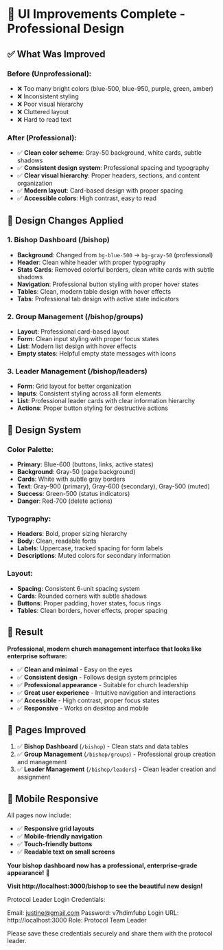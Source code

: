 # 🎨 UI Improvements Complete - Professional Design

## ✅ What Was Improved

### **Before (Unprofessional):**
- ❌ Too many bright colors (blue-500, blue-950, purple, green, amber)
- ❌ Inconsistent styling
- ❌ Poor visual hierarchy
- ❌ Cluttered layout
- ❌ Hard to read text

### **After (Professional):**
- ✅ **Clean color scheme**: Gray-50 background, white cards, subtle shadows
- ✅ **Consistent design system**: Professional spacing and typography
- ✅ **Clear visual hierarchy**: Proper headers, sections, and content organization
- ✅ **Modern layout**: Card-based design with proper spacing
- ✅ **Accessible colors**: High contrast, easy to read

## 🎯 Design Changes Applied

### **1. Bishop Dashboard (/bishop)**
- **Background**: Changed from `bg-blue-500` → `bg-gray-50` (professional)
- **Header**: Clean white header with proper typography
- **Stats Cards**: Removed colorful borders, clean white cards with subtle shadows
- **Navigation**: Professional button styling with proper hover states
- **Tables**: Clean, modern table design with hover effects
- **Tabs**: Professional tab design with active state indicators

### **2. Group Management (/bishop/groups)**
- **Layout**: Professional card-based layout
- **Form**: Clean input styling with proper focus states
- **List**: Modern list design with hover effects
- **Empty states**: Helpful empty state messages with icons

### **3. Leader Management (/bishop/leaders)**
- **Form**: Grid layout for better organization
- **Inputs**: Consistent styling across all form elements
- **List**: Professional leader cards with clear information hierarchy
- **Actions**: Proper button styling for destructive actions

## 🎨 Design System

### **Color Palette:**
- **Primary**: Blue-600 (buttons, links, active states)
- **Background**: Gray-50 (page background)
- **Cards**: White with subtle gray borders
- **Text**: Gray-900 (primary), Gray-600 (secondary), Gray-500 (muted)
- **Success**: Green-500 (status indicators)
- **Danger**: Red-700 (delete actions)

### **Typography:**
- **Headers**: Bold, proper sizing hierarchy
- **Body**: Clean, readable fonts
- **Labels**: Uppercase, tracked spacing for form labels
- **Descriptions**: Muted colors for secondary information

### **Layout:**
- **Spacing**: Consistent 6-unit spacing system
- **Cards**: Rounded corners with subtle shadows
- **Buttons**: Proper padding, hover states, focus rings
- **Tables**: Clean borders, hover effects, proper spacing

## 🚀 Result

**Professional, modern church management interface that looks like enterprise software:**

- ✅ **Clean and minimal** - Easy on the eyes
- ✅ **Consistent design** - Follows design system principles
- ✅ **Professional appearance** - Suitable for church leadership
- ✅ **Great user experience** - Intuitive navigation and interactions
- ✅ **Accessible** - High contrast, proper focus states
- ✅ **Responsive** - Works on desktop and mobile

## 🎯 Pages Improved

1. ✅ **Bishop Dashboard** (`/bishop`) - Clean stats and data tables
2. ✅ **Group Management** (`/bishop/groups`) - Professional group creation and management
3. ✅ **Leader Management** (`/bishop/leaders`) - Clean leader creation and assignment

## 📱 Mobile Responsive

All pages now include:
- ✅ **Responsive grid layouts**
- ✅ **Mobile-friendly navigation**
- ✅ **Touch-friendly buttons**
- ✅ **Readable text on small screens**

**Your bishop dashboard now has a professional, enterprise-grade appearance!** 🎉

**Visit http://localhost:3000/bishop to see the beautiful new design!**

Protocol Leader Login Credentials:

Email: justine@gmail.com
Password: v7hdimfubp
Login URL: http://localhost:3000
Role: Protocol Team Leader

Please save these credentials securely and share them with the protocol leader.